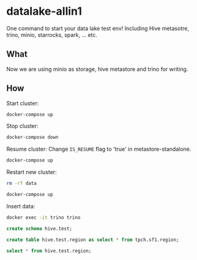 # datalake-allin1
One command to start your data lake test env! Including Hive metasotre, trino, minio, starrocks, spark, ... etc.

## What
Now we are using minio as storage, hive metastore and trino for writing.

## How

Start cluster:
```bash
docker-compose up
```

Stop cluster:
```bash
docker-compose down
```

Resume cluster:
Change `IS_RESUME` flag to 'true' in metastore-standalone.
```bash
docker-compose up
```

Restart new cluster:
```bash
rm -rf data

docker-compose up
```

Insert data:
```bash
docker exec -it trino trino
```

```sql
create schema hive.test;

create table hive.test.region as select * from tpch.sf1.region;

select * from hive.test.region;
```

